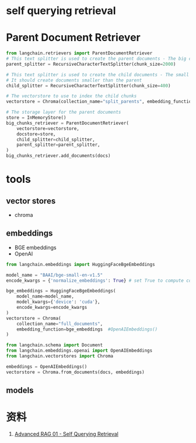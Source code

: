# self querying retrieval
# Parent Document Retriever
```python
from langchain.retrievers import ParentDocumentRetriever
# This text splitter is used to create the parent documents - The big chunks
parent_splitter = RecursiveCharacterTextSplitter(chunk_size=2000)

# This text splitter is used to create the child documents - The small chunks
# It should create documents smaller than the parent
child_splitter = RecursiveCharacterTextSplitter(chunk_size=400)

# The vectorstore to use to index the child chunks
vectorstore = Chroma(collection_name="split_parents", embedding_function=bge_embeddings) #OpenAIEmbeddings()

# The storage layer for the parent documents
store = InMemoryStore()
big_chunks_retriever = ParentDocumentRetriever(
    vectorstore=vectorstore,
    docstore=store,
    child_splitter=child_splitter,
    parent_splitter=parent_splitter,
)
big_chunks_retriever.add_documents(docs)
```

# tools
## vector stores
* chroma 
## embeddings
* BGE embeddings
* OpenAI

```python
from langchain.embeddings import HuggingFaceBgeEmbeddings

model_name = "BAAI/bge-small-en-v1.5"
encode_kwargs = {'normalize_embeddings': True} # set True to compute cosine similarity

bge_embeddings = HuggingFaceBgeEmbeddings(
    model_name=model_name,
    model_kwargs={'device': 'cuda'},
    encode_kwargs=encode_kwargs
)
vectorstore = Chroma(
    collection_name="full_documents",
    embedding_function=bge_embeddings  #OpenAIEmbeddings()
)
```

```python
from langchain.schema import Document
from langchain.embeddings.openai import OpenAIEmbeddings
from langchain.vectorstores import Chroma

embeddings = OpenAIEmbeddings()
vectorstore = Chroma.from_documents(docs, embeddings)
```
## models

# 资料
1. [Advanced RAG 01 - Self Querying Retrieval](https://www.youtube.com/watch?v=f4LeWlt3T8Y&list=PL8motc6AQftn-X1HkaGG9KjmKtWImCKJS&index=8)

